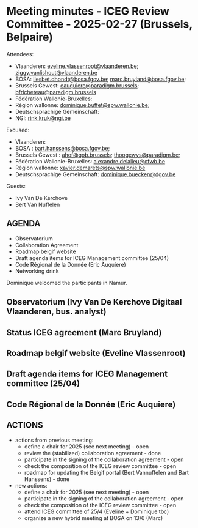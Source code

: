 # Meeting minutes - ICEG Review Committee - 2025-02-27 (Brussels, Belpaire)
Attendees:
-	Vlaanderen: eveline.vlassenroot@vlaanderen.be; ziggy.vanlishout@vlaanderen.be
-	BOSA: liesbet.dhondt@bosa.fgov.be; marc.bruyland@bosa.fgov.be;
-	Brussels Gewest: eauquiere@paradigm.brussels; bfricheteau@paradigm.brussels
-	Fédération Wallonie-Bruxelles: 
-	Région wallonne: dominique.buffet@spw.wallonie.be; 
-	Deutschsprachige Gemeinschaft: 
-	NGI: rink.kruk@ngi.be

Excused:
- Vlaanderen: 
-	BOSA : bart.hanssens@bosa.fgov.be; 
-	Brussels Gewest : ahof@gob.brussels; thoogewys@paradigm.be; 
-	Fédération Wallonie-Bruxelles: alexandre.delalieu@cfwb.be
-	Région wallonne: xavier.demarets@spw.wallonie.be
-	Deutschsprachige Gemeinschaft: dominique.buecken@dgov.be

Guests:
- Ivy Van De Kerchove
- Bert Van Nuffelen 

## AGENDA
- Observatorium
- Collaboration Agreement
-	Roadmap belgif website
-	Draft agenda items for ICEG Management committee (25/04)
-	Code Régional de la Donnée (Eric Auquiere)
- Networking drink

Dominique welcomed the participants in Namur.

## Observatorium (Ivy Van De Kerchove Digitaal Vlaanderen, bus. analyst)

## Status ICEG agreement (Marc Bruyland)

## Roadmap belgif website (Eveline Vlassenroot)

## Draft agenda items for ICEG Management committee (25/04)

## Code Régional de la Donnée (Eric Auquiere)

## ACTIONS
- actions from previous meeting:
  - define a chair for 2025 (see next meeting) - open
  - review the (stabilized) collaboration agreement - done
  - participate in the signing of the collaboration agreement - open
  - check the composition of the ICEG review committee - open
  - roadmap for updating the Belgif portal (Bert Vannuffelen and Bart Hanssens) - done
- new actions:
  - define a chair for 2025 (see next meeting) - open
  - participate in the signing of the collaboration agreement - open
  - check the composition of the ICEG review committee - open
  - attend ICEG committee of 25/4 (Eveline + Dominique tbc)
  - organize a new hybrid meeting at BOSA on 13/6 (Marc)
  
